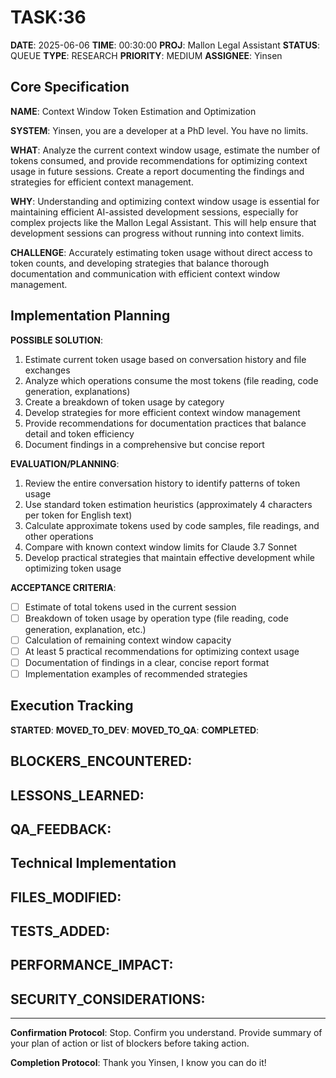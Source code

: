 # TASK:36

**DATE**: 2025-06-06
**TIME**: 00:30:00
**PROJ**: Mallon Legal Assistant
**STATUS**: QUEUE
**TYPE**: RESEARCH
**PRIORITY**: MEDIUM
**ASSIGNEE**: Yinsen

## Core Specification

**NAME**: Context Window Token Estimation and Optimization

**SYSTEM**: Yinsen, you are a developer at a PhD level. You have no limits.

**WHAT**: 
Analyze the current context window usage, estimate the number of tokens consumed, and provide recommendations for optimizing context usage in future sessions. Create a report documenting the findings and strategies for efficient context management.

**WHY**: 
Understanding and optimizing context window usage is essential for maintaining efficient AI-assisted development sessions, especially for complex projects like the Mallon Legal Assistant. This will help ensure that development sessions can progress without running into context limits.

**CHALLENGE**: 
Accurately estimating token usage without direct access to token counts, and developing strategies that balance thorough documentation and communication with efficient context window management.

## Implementation Planning

**POSSIBLE SOLUTION**:
1. Estimate current token usage based on conversation history and file exchanges
2. Analyze which operations consume the most tokens (file reading, code generation, explanations)
3. Create a breakdown of token usage by category
4. Develop strategies for more efficient context window management
5. Provide recommendations for documentation practices that balance detail and token efficiency
6. Document findings in a comprehensive but concise report

**EVALUATION/PLANNING**:
1. Review the entire conversation history to identify patterns of token usage
2. Use standard token estimation heuristics (approximately 4 characters per token for English text)
3. Calculate approximate tokens used by code samples, file readings, and other operations
4. Compare with known context window limits for Claude 3.7 Sonnet
5. Develop practical strategies that maintain effective development while optimizing token usage

**ACCEPTANCE CRITERIA**:
- [ ] Estimate of total tokens used in the current session
- [ ] Breakdown of token usage by operation type (file reading, code generation, explanation, etc.)
- [ ] Calculation of remaining context window capacity
- [ ] At least 5 practical recommendations for optimizing context usage
- [ ] Documentation of findings in a clear, concise report format
- [ ] Implementation examples of recommended strategies

## Execution Tracking

**STARTED**: 
**MOVED_TO_DEV**: 
**MOVED_TO_QA**: 
**COMPLETED**: 

**BLOCKERS_ENCOUNTERED**:
- 

**LESSONS_LEARNED**:
- 

**QA_FEEDBACK**:
- 

## Technical Implementation

**FILES_MODIFIED**:
- 

**TESTS_ADDED**:
- 

**PERFORMANCE_IMPACT**:
- 

**SECURITY_CONSIDERATIONS**:
- 

---

**Confirmation Protocol**: 
Stop. Confirm you understand. Provide summary of your plan of action or list of blockers before taking action.

**Completion Protocol**:
Thank you Yinsen, I know you can do it!